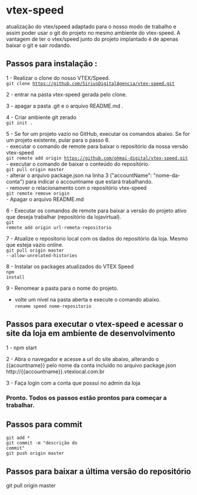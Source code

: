 # vtex-speed

atualização do vtex/speed adaptado para o nosso modo de trabalho e assim poder usar o git do projeto no mesmo ambiente do vtex-speed.
A vantagem de ter o vtex/speed junto do projeto implantado é de apenas baixar o git e sair rodando.

## Passos para instalação :

1 - Realizar o clone do nosso VTEX/Speed.
<br/><code>git clone https://github.com/SiriusDigitalAgencia/vtex-speed.git</code>

2 - entrar na pasta vtex-speed gerada pelo clone.

3 - apagar a pasta .git e o arquivo README.md .

4 - Criar ambiente git zerado
<br/><code>git init .</code>

5 - Se for um projeto vazio no GitHub, executar os comandos abaixo. Se for um projeto existente, pular para o passo 6.
<br/>- executar o comando de remote para baixar o repositório da nossa versão vtex-speed
<br/><code>git remote add origin https://github.com/ohmai-digital/vtex-speed.git</code>
<br />- executar o comando de baixar o conteúdo do repositório.
<br/><code>git pull origin master</code>
<br />- alterar o arquivo package.json na linha 3 ("accountName": "nome-da-conta") para indicar o accountname que estará trabalhando.
<br/>- remover o relacionamento com o repositório vtex-speed
<br/><code>git remote remove origin</code>
<br/>- Apagar o arquivo README.md

6 - Executar os comandos de remote para baixar a versão do projeto ativo que deseja trabalhar (repositório da lojavirtual).
<br/><code>git remote add origin url-remota-repositorio</code>

7 - Atualize o repositorio local com os dados do repositório da loja. Mesmo que esteja vazio online.
<br/><code>git pull origin master --allow-unrelated-histories</code>

8 - Instalar os packages atualizados do VTEX Speed
<br/><code>npm install</code>

9 - Renomear a pasta para o nome do projeto.

- volte um nível na pasta aberta e execute o comando abaixo.
  <br/><code>rename speed nome-repositorio</code>

## Passos para executar o vtex-speed e acessar o site da loja em ambiente de desenvolvimento

1 - npm start

2 - Abra o navegador e acesse a url do site abaixo, alterando o {{acountname}} pelo nome da conta incluido no arquivo package.json
<br/>http://{{accountname}}.vtexlocal.com.br

3 - Faça login com a conta que possui no admin da loja

### Pronto. Todos os passos estão prontos para começar a trabalhar.

## Passos para commit

<code>git add \*</code>
<br/><code>git commit -m "descrição do commit"</code>
<br/><code>git push origin master</code>

## Passos para baixar a última versão do repositório

git pull origin master
